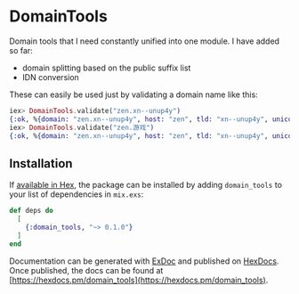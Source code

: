 # DomainTools

Domain tools that I need constantly unified into one module. I have added so far:
- domain splitting based on the public suffix list
- IDN conversion

These can easily be used just by validating a domain name like this:

   ```elixir
   iex> DomainTools.validate("zen.xn--unup4y")
   {:ok, %{domain: "zen.xn--unup4y", host: "zen", tld: "xn--unup4y", unicode: "zen.游戏"}}
   iex> DomainTools.validate("zen.游戏")
   {:ok, %{domain: "zen.xn--unup4y", host: "zen", tld: "xn--unup4y", unicode: "zen.游戏"}}
   ```

## Installation

If [available in Hex](https://hex.pm/docs/publish), the package can be installed
by adding `domain_tools` to your list of dependencies in `mix.exs`:

```elixir
def deps do
  [
    {:domain_tools, "~> 0.1.0"}
  ]
end
```

Documentation can be generated with [ExDoc](https://github.com/elixir-lang/ex_doc)
and published on [HexDocs](https://hexdocs.pm). Once published, the docs can
be found at [https://hexdocs.pm/domain_tools](https://hexdocs.pm/domain_tools).


